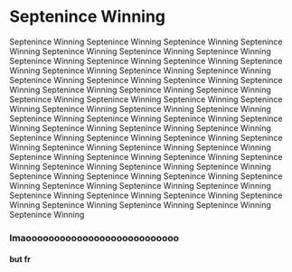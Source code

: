 # Septenince Winning
Septenince Winning Septenince Winning Septenince Winning Septenince Winning Septenince Winning Septenince Winning Septenince Winning Septenince Winning Septenince Winning Septenince Winning Septenince Winning Septenince Winning Septenince Winning Septenince Winning Septenince Winning Septenince Winning Septenince Winning Septenince Winning Septenince Winning Septenince Winning Septenince Winning Septenince Winning Septenince Winning Septenince Winning Septenince Winning Septenince Winning Septenince Winning Septenince Winning Septenince Winning Septenince Winning Septenince Winning Septenince Winning Septenince Winning Septenince Winning Septenince Winning Septenince Winning Septenince Winning Septenince Winning Septenince Winning Septenince Winning Septenince Winning Septenince Winning Septenince Winning Septenince Winning Septenince Winning Septenince Winning Septenince Winning Septenince Winning Septenince Winning Septenince Winning Septenince Winning Septenince Winning Septenince Winning Septenince Winning Septenince Winning Septenince Winning Septenince Winning Septenince Winning Septenince Winning Septenince Winning Septenince Winning Septenince Winning Septenince Winning Septenince Winning 
### lmaooooooooooooooooooooooooooo
#### but fr
